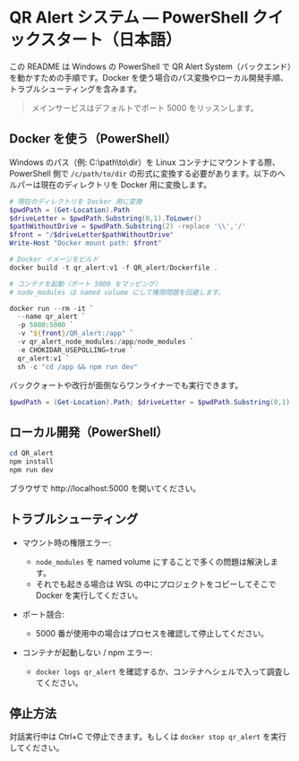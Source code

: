 # QR Alert システム — PowerShell クイックスタート（日本語）

この README は Windows の PowerShell で QR Alert System（バックエンド）を動かすための手順です。Docker を使う場合のパス変換やローカル開発手順、トラブルシューティングを含みます。

> メインサービスはデフォルトでポート 5000 をリッスンします。

## Docker を使う（PowerShell）

Windows のパス（例: C:\path\to\dir）を Linux コンテナにマウントする際、PowerShell 側で `/c/path/to/dir` の形式に変換する必要があります。以下のヘルパーは現在のディレクトリを Docker 用に変換します。

```powershell
# 現在のディレクトリを Docker 用に変換
$pwdPath = (Get-Location).Path
$driveLetter = $pwdPath.Substring(0,1).ToLower()
$pathWithoutDrive = $pwdPath.Substring(2) -replace '\\','/'
$front = "/$driveLetter$pathWithoutDrive"
Write-Host "Docker mount path: $front"

# Docker イメージをビルド
docker build -t qr_alert:v1 -f QR_alert/Dockerfile .

# コンテナを起動（ポート 5000 をマッピング）
# node_modules は named volume にして権限問題を回避します。

docker run --rm -it `
  --name qr_alert `
  -p 5000:5000 `
  -v "${front}/QR_alert:/app" `
  -v qr_alert_node_modules:/app/node_modules `
  -e CHOKIDAR_USEPOLLING=true `
  qr_alert:v1 `
  sh -c "cd /app && npm run dev"
```

バッククォートや改行が面倒ならワンライナーでも実行できます。

```powershell
$pwdPath = (Get-Location).Path; $driveLetter = $pwdPath.Substring(0,1).ToLower(); $pathWithoutDrive = $pwdPath.Substring(2) -replace '\\','/'; $front = "/$driveLetter$pathWithoutDrive"; docker run --rm -it --name qr_alert -p 5000:5000 -v "$front/QR_alert:/app" -v qr_alert_node_modules:/app/node_modules -e CHOKIDAR_USEPOLLING=true qr_alert:v1 sh -c "cd /app && npm run dev"
```

## ローカル開発（PowerShell）

```powershell
cd QR_alert
npm install
npm run dev
```

ブラウザで http://localhost:5000 を開いてください。

## トラブルシューティング

- マウント時の権限エラー:
  - `node_modules` を named volume にすることで多くの問題は解決します。
  - それでも起きる場合は WSL の中にプロジェクトをコピーしてそこで Docker を実行してください。

- ポート競合:
  - 5000 番が使用中の場合はプロセスを確認して停止してください。

- コンテナが起動しない / npm エラー:
  - `docker logs qr_alert` を確認するか、コンテナへシェルで入って調査してください。

## 停止方法

対話実行中は Ctrl+C で停止できます。もしくは `docker stop qr_alert` を実行してください。
